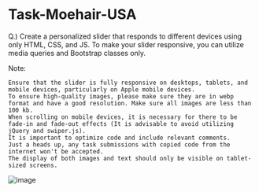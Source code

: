 # Task-Moehair-USA

Q.) Create a personalized slider that responds to different devices using only HTML, CSS, and JS. To make your slider responsive, you can utilize media queries and Bootstrap classes only.

Note:

    Ensure that the slider is fully responsive on desktops, tablets, and mobile devices, particularly on Apple mobile devices.
    To ensure high-quality images, please make sure they are in webp format and have a good resolution. Make sure all images are less than 100 kb.
    When scrolling on mobile devices, it is necessary for there to be fade-in and fade-out effects (It is advisable to avoid utilizing jQuery and swiper.js).
    It is important to optimize code and include relevant comments.
    Just a heads up, any task submissions with copied code from the internet won't be accepted.
    The display of both images and text should only be visible on tablet-sized screens.

![image](https://github.com/amankr-uid/Task-Moehair-USA/assets/79825441/74dcddc3-82d7-4145-bedf-3019c848dcfc)

